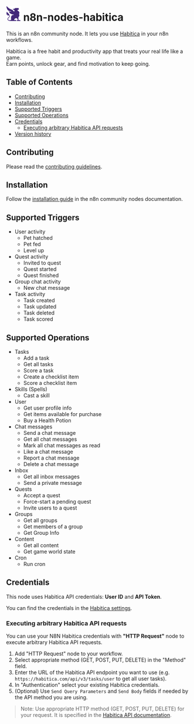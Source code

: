 # <img src="nodes/Habitica/habitica-icon.svg"  height="40"> n8n-nodes-habitica

This is an n8n community node. It lets you use [Habitica](https://habitica.com) in your n8n workflows.

Habitica is a free habit and productivity app that treats your real life like a game.   
Earn points, unlock gear, and find motivation to keep going.

## Table of Contents

* [Contributing](#contributing)  
* [Installation](#installation)  
* [Supported Triggers](#supported-triggers)  
* [Supported Operations](#supported-operations)  
* [Credentials](#credentials)  
  * [Executing arbitrary Habitica API requests](#executing-arbitrary-habitica-api-requests)
* [Version history](CHANGELOG.md)

## Contributing

Please read the [contributing guidelines](CONTRIBUTING.md).

## Installation

Follow the [installation guide](https://docs.n8n.io/integrations/community-nodes/installation/) in the n8n community nodes documentation.

## Supported Triggers

* User activity
  * Pet hatched
  * Pet fed
  * Level up
* Quest activity
  * Invited to quest
  * Quest started
  * Quest finished
* Group chat activity
  * New chat message
* Task activity
  * Task created
  * Task updated
  * Task deleted
  * Task scored


## Supported Operations

* Tasks
  * Add a task
  * Get all tasks
  * Score a task
  * Create a checklist item
  * Score a checklist item
* Skills (Spells)
  * Cast a skill
* User
  * Get user profile info
  * Get items available for purchase
  * Buy a Health Potion
* Chat messages
  * Send a chat message
  * Get all chat messages
  * Mark all chat messages as read
  * Like a chat message
  * Report a chat message
  * Delete a chat message
* Inbox
  * Get all inbox messages
  * Send a private message
* Quests
  * Accept a quest
  * Force-start a pending quest
  * Invite users to a quest
* Groups
  * Get all groups
  * Get members of a group
  * Get Group Info
* Content
  * Get all content
  * Get game world state
* Cron
  * Run cron


## Credentials

This node uses Habitica API credentials: **User ID** and **API Token**. 

You can find the credentials in the [Habitica settings](https://habitica.com/user/settings/api).

### Executing arbitrary Habitica API requests

You can use your N8N Habitica credentials with **"HTTP Request"** node to execute arbitrary Habitica API requests.

1. Add "HTTP Request" node to your workflow.
2. Select appropriate method (GET, POST, PUT, DELETE) in the "Method" field.
3. Enter the URL of the Habitica API endpoint you want to use (e.g. `https://habitica.com/api/v3/tasks/user` to get all user tasks).
4. In "Authentication" select your existing Habitica credentials.
5. (Optional) Use `Send Query Parameters` and `Send Body` fields if needed by the API method you are using.

> Note: Use appropriate HTTP method (GET, POST, PUT, DELETE) for your request. It is specified in the [Habitica API documentation](https://habitica.com/apidoc/).
